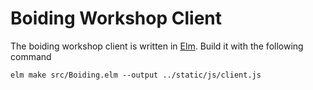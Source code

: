 # Boiding Workshop Client
The boiding workshop client is written in [Elm](http://elm-lang.org/). Build it
with the following command

```
elm make src/Boiding.elm --output ../static/js/client.js
```
